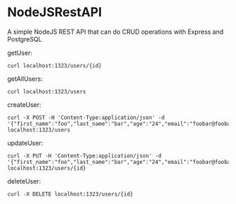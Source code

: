 # NodeJSRestAPI

A simple NodeJS REST API that can do CRUD operations with Express and PostgreSQL

getUser: 
```console
curl localhost:1323/users/{id}
```

getAllUsers: 
```console
curl localhost:1323/users
```

createUser: 
```console
curl -X POST -H 'Content-Type:application/json' -d '{"first_name":"foo","last_name":"bar","age":"24","email":"foobar@foobar.com"}' localhost:1323/users
```

updateUser: 
```console
curl -X PUT -H 'Content-Type:application/json' -d '{"first_name":"foo","last_name":"bar","age":"24","email":"foobar@foobar.com"}' localhost:1323/users/{id}
```

deleteUser: 
```console
curl -X DELETE localhost:1323/users/{id}
```
